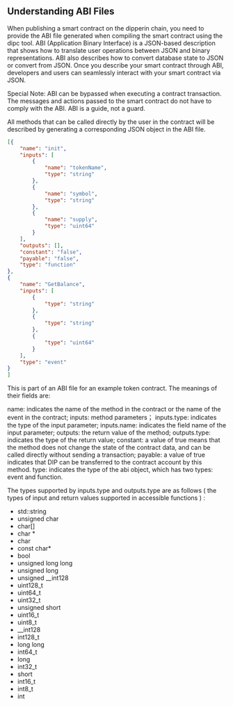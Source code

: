 ## Understanding ABI Files

When publishing a smart contract on the dipperin chain, you need to provide the ABI file generated when compiling the smart contract using the dipc tool.  ABI (Application Binary Interface) is a JSON-based description that shows how to translate user operations between JSON and binary representations. ABI also describes how to convert database state to JSON or convert from JSON. Once you describe your smart contract through ABI, developers and users can seamlessly interact with your smart contract via JSON.

Special Note: ABI can be bypassed when executing a contract transaction. The messages and actions passed to the smart contract do not have to comply with the ABI. ABI is a guide, not a guard.

All methods that can be called directly by the user in the contract will be described by generating a corresponding JSON object in the ABI file.

```json
[{
    "name": "init",
    "inputs": [
        {
            "name": "tokenName",
            "type": "string"
        },
        {
            "name": "symbol",
            "type": "string"
        },
        {
            "name": "supply",
            "type": "uint64"
        }
    ],
    "outputs": [],
    "constant": "false",
    "payable": "false",
    "type": "function"
},
{
    "name": "GetBalance",
    "inputs": [
        {
            "type": "string"
        },
        {
            "type": "string"
        },
        {
            "type": "uint64"
        }
    ],
    "type": "event"
}
]
```
This is part of an ABI file for an example token contract. The meanings of their fields are:

name:               indicates the name of the method in the contract or the name of the event in the contract;
inputs:              method parameters；
inputs.type:     indicates the type of the input parameter;
inputs.name:   indicates the field name of the input parameter;
outputs:           the return value of the method;
outputs.type:  indicates the type of the return value;
constant:         a value of true means that the method does not change the state of the contract data, and can be called directly without sending a transaction;
payable:          a value of true indicates that DIP can be transferred to the contract account by this method.
type:                indicates the type of the abi object, which has two types: event and function.

The types supported by inputs.type and outputs.type are as follows ( the types of input and return values supported in accessible functions ) : 

  - std::string   
  - unsigned char
  - char[]
  - char *
  - char
  - const char*
  - bool
  - unsigned long long
  - unsigned long
  - unsigned __int128
  - uint128_t
  - uint64_t
  - uint32_t
  - unsigned short
  - uint16_t
  - uint8_t
  - __int128
  - int128_t
  - long long
  - int64_t
  - long
  - int32_t
  - short
  - int16_t
  - int8_t
  - int
